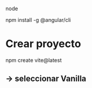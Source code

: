 node

npm install -g @angular/cli

# Crear proyecto
npm create vite@latest
## -> seleccionar Vanilla
